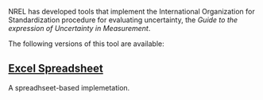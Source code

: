 NREL has developed tools that implement the International Organization for Standardization procedure for evaluating uncertainty, the _Guide to the expression of Uncertainty in Measurement_. 

The following versions of this tool are available:

## [Excel Spreadsheet](https://www.nrel.gov/midc/radiometer_uncert.xlsx)
A spreadhseet-based implemetation.
